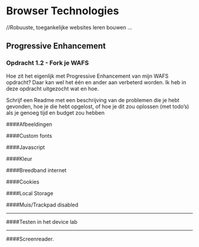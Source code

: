# Browser Technologies
//Robuuste, toegankelijke websites leren bouwen …

## Progressive Enhancement
### Opdracht 1.2 - Fork je WAFS
Hoe zit het eigenlijk met Progressive Enhancement van mijn WAFS opdracht? Daar kan wel het één en ander aan verbeterd worden. Ik heb in deze opdracht uitgezocht wat en hoe.

Schrijf een Readme met een beschrijving van de problemen die je hebt gevonden, hoe je die hebt opgelost, of hoe je dit zou oplossen (met todo’s) als je genoeg tijd en budget zou hebben

####Afbeeldingen

####Custom fonts

####Javascript

####Kleur

####Breedband internet

####Cookies

####Local Storage

####Muis/Trackpad disabled

***

####Testen in het device lab

***

####Screenreader.
